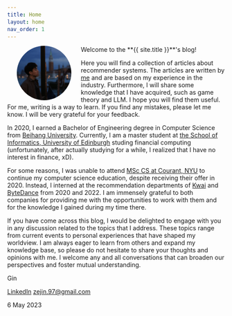 ```yaml
---
title: Home
layout: home
nav_order: 1
---
```

<img style="float: left; border-radius: 50%; margin:0px 22px" src="./assets/images/portrait.jpg"  width="25%">
Welcome to the **{{ site.title }}**'s blog!

Here you will find a collection of articles about recommender systems. The articles are written by [me](https://www.linkedin.com/in/ze-jin-7219531b2/) and are based on my experience in the industry. Furthermore, I will share some knowledge that I have acquired, such as game theory and LLM. I hope you will find them useful. For me, writing is a way to learn. If you find any mistakes, please let me know. I will be very grateful for your feedback. 

In 2020, I earned a Bachelor of Engineering degree in Computer Science from [Beihang University](https://ev.buaa.edu.cn/). Currently, I am a master student at [the School of Informatics, University of Edinburgh](https://www.ed.ac.uk/informatics) studing financial computing (unfortunately, after actually studying for a while, I realized that I have no interest in finance, xD).

For some reasons, I was unable to attend [MSc CS at Courant, NYU](https://cims.nyu.edu/dynamic/) to continue my computer science education, despite receiving their offer in 2020. Instead, I interned at the recommendation departments of [Kwai](https://www.kwai.com/) and [ByteDance](https://www.bytedance.com/en/) from 2020 and 2022. I am immensely grateful to both companies for providing me with the opportunities to work with them and for the knowledge I gained during my time there.

If you have come across this blog, I would be delighted to engage with you in any discussion related to the topics that I address. These topics range from current events to personal experiences that have shaped my worldview. I am always eager to learn from others and expand my knowledge base, so please do not hesitate to share your thoughts and opinions with me. I welcome any and all conversations that can broaden our perspectives and foster mutual understanding.

Gin 

[LinkedIn](https://www.linkedin.com/in/ze-jin-7219531b2/) zejin.97@gmail.com 

6 May 2023
